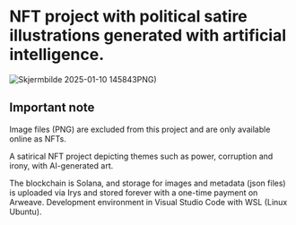 # NFT project with political satire illustrations generated with artificial intelligence.

![Skjermbilde 2025-01-10 145843](https://github.com/user-attachments/assets/13dc8997-ed80-4354-bbba-b7f40e7c68ae)PNG)

## Important note
Image files (PNG) are excluded from this project and are only available online as NFTs.

A satirical NFT project depicting themes such as power, corruption and irony, with AI-generated art.

The blockchain is Solana, and storage for images and metadata (json files) is uploaded via Irys and stored forever with a one-time payment on Arweave. Development environment in Visual Studio Code with WSL (Linux Ubuntu).
